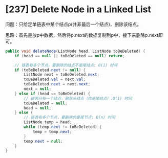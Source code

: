 # [237] Delete Node in a Linked List

问题：只给定单链表中某个结点p(并非最后一个结点)，删除该结点。

思路：首先是放p中数据，然后将p.next的数据复制到p中，接下来删除p.next即可。

```java
public void deleteNode(ListNode head, ListNode toBeDeleted) {
    if (head == null || toBeDeleted == null) return;

    // 链表有多个节点，要删除的结点不是尾结点: O(1) 时间
    if (toBeDeleted.next != null) {
        ListNode next = toBeDeleted.next;
        toBeDeleted.val = next.val;
        toBeDeleted.next = next.next;
        next = null;
    } else if (head == toBeDeleted) {
        // 链表只有一个结点，删除头结点（也是尾结点）:O(1) 时间
        toBeDeleted = null;
        head = null;
    } else {
        // 链表有多个节点，要删除的是尾节点: O(n) 时间
        ListNode temp = head;
        while (temp.next != toBeDeleted) {
            temp = temp.next;
        }
        temp.next = null;
    }
}
```